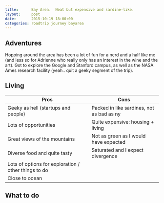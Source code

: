 ```yaml
---
title:      Bay Area.  Neat but expensive and sardine-like.
layout:     post
date:       2015-10-19 18:00:00
categories: roadtrip journey bayarea
---
```


## Adventures
Hopping around the area has been a lot of fun for a nerd and a half like me (and less so for Adrienne who really only has an interest in the wine and the art).  Got to explore the Google and Stanford campus, as well as the NASA Ames research facility (yeah.. quit a geeky segment of the trip).  

## Living

| Pros | Cons |
| ---- | ---- |
| Geeky as hell  (startups and people) | Packed in like sardines, not as bad as ny |
| Lots of opportunities | Quite expensive: housing + living |
| Great views of the mountains | Not as green as I would have expected |
| Diverse food and quite tasty | Saturated and I expect divergence |
| Lots of options for exploration / other things to do |      |
| Close to ocean     |      |


## What to do
